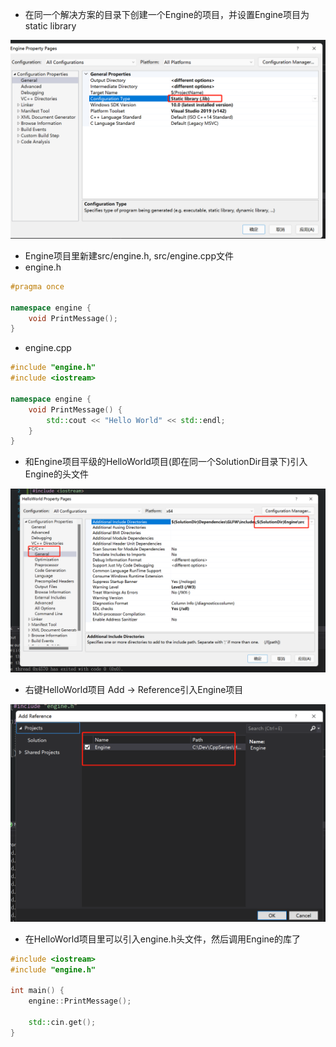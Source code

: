 - 在同一个解决方案的目录下创建一个Engine的项目，并设置Engine项目为static library

![](./images/engine-static.jpg)

- Engine项目里新建src/engine.h, src/engine.cpp文件
- engine.h

```c++
#pragma once

namespace engine {
	void PrintMessage();
}
```

- engine.cpp

```c++
#include "engine.h"
#include <iostream>

namespace engine {
	void PrintMessage() {
		std::cout << "Hello World" << std::endl;
	}
}
```

- 和Engine项目平级的HelloWorld项目(即在同一个SolutionDir目录下)引入Engine的头文件

![](./images/engine-header.jpg)

- 右键HelloWorld项目 Add -> Reference引入Engine项目

![](./images/engine-import.jpg)

- 在HelloWorld项目里可以引入engine.h头文件，然后调用Engine的库了

```c++
#include <iostream>
#include "engine.h"

int main() {
    engine::PrintMessage();

    std::cin.get();
}
```

